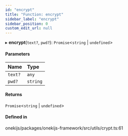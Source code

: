 ```yaml
---
id: "encrypt"
title: "Function: encrypt"
sidebar_label: "encrypt"
sidebar_position: 0
custom_edit_url: null
---
```


▸ **encrypt**(`text?`, `pwd?`): `Promise`<`string` \| `undefined`\>

#### Parameters

| Name | Type |
| :------ | :------ |
| `text?` | `any` |
| `pwd?` | `string` |

#### Returns

`Promise`<`string` \| `undefined`\>

#### Defined in

onekijs/packages/onekijs-framework/src/utils/crypt.ts:61
